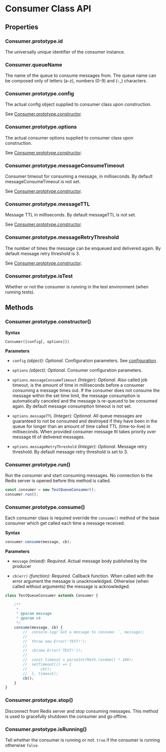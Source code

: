 # Consumer Class API

## Properties

### Consumer.prototype.id

The universally unique identifier of the consumer instance.

### Consumer.queueName

The name of the queue to consume messages from. The queue name can be composed only of letters (a-z), numbers (0-9) 
and (-_) characters.

### Consumer.prototype.config

The actual config object supplied to consumer class upon construction.

See [Consumer.prototype.constructor](#consumerprototypeconstructor).

### Consumer.prototype.options

The actual consumer options supplied to consumer class upon construction.

See [Consumer.prototype.constructor](#consumerprototypeconstructor).

### Consumer.prototype.messageConsumeTimeout

Consumer timeout for consuming a message, in milliseconds. By default messageConsumeTimeout is not set.

See [Consumer.prototype.constructor](#consumerprototypeconstructor).

### Consumer.prototype.messageTTL

Message TTL in milliseconds. By default messageTTL is not set.

See [Consumer.prototype.constructor](#consumerprototypeconstructor).

### Consumer.prototype.messageRetryThreshold

The number of times the message can be enqueued and delivered again. By default message retry threshold is 3.

See [Consumer.prototype.constructor](#consumerprototypeconstructor).

### Consumer.prototype.isTest

Whether or not the consumer is running in the test environment (when running tests).

## Methods

### Consumer.prototype.constructor()

**Syntax**

```text
Consumer([config[, options]])
```

**Parameters**

- `config` *(object): Optional.* Configuration parameters. See [configuration](https://github.com/weyoss/redis-smq#configuration).

- `options` *(object): Optional.* Consumer configuration parameters.

- `options.messageConsumeTimeout` *(Integer): Optional.* Also called job timeout, is the amount of time in
  milliseconds before a consumer consuming a message times out. If the consumer does not consume the message
  within the set time limit, the message consumption is automatically canceled and the message is re-queued
  to be consumed again. By default message consumption timeout is not set.
  
- `options.messageTTL` *(Integer): Optional.* All queue messages are guaranteed to not be consumed and destroyed if 
  they have been in the queue for longer than an amount of time called TTL (time-to-live) in milliseconds. When provided
  consumer message ttl takes priority over message ttl of delivered messages.
  
- `options.messageRetryThreshold` *(Integer): Optional.* Message retry threshold. By default message retry threshold 
  is set to 3.

### Consumer.prototype.run()

Run the consumer and start consuming messages. No connection to the Redis server is opened before this method is called.

```javascript
const consumer = new TestQueueConsumer();
consumer.run();
```

### Consumer.prototype.consume()

Each consumer class is required override the `consume()` method of the base consumer which get called
each time a message received.

**Syntax**
```javascript
consumer.consume(message, cb);
```

**Parameters**

- `message` *(mixed): Required.* Actual message body published by the producer

- `cb(err)` *(function): Required.* Callback function. When called with the error argument the message is
    unacknowledged. Otherwise (when called without arguments) the message is acknowledged.

```javascript
class TestQueueConsumer extends Consumer {

    /**
     *
     * @param message
     * @param cb
     */
    consume(message, cb) {
        //  console.log(`Got a message to consume: `, message);
        //  
        //  throw new Error('TEST!');
        //  
        //  cb(new Error('TEST!'));
        //  
        //  const timeout = parseInt(Math.random() * 100);
        //  setTimeout(() => {
        //      cb();
        //  }, timeout);
        cb();
    }
}
```

### Consumer.prototype.stop()

Disconnect from Redis server and stop consuming messages. This method is used to gracefully shutdown the consumer and
go offline.

### Consumer.prototype.isRunning()

Tell whether the consumer is running or not. `true` if the consumer is running otherwise `false`.
